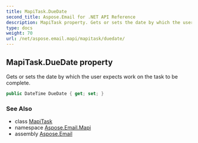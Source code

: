 ```yaml
---
title: MapiTask.DueDate
second_title: Aspose.Email for .NET API Reference
description: MapiTask property. Gets or sets the date by which the user expects work on the task to be complete
type: docs
weight: 70
url: /net/aspose.email.mapi/mapitask/duedate/
---
```

## MapiTask.DueDate property

Gets or sets the date by which the user expects work on the task to be complete.

```csharp
public DateTime DueDate { get; set; }
```

### See Also

* class [MapiTask](../)
* namespace [Aspose.Email.Mapi](../../mapitask/)
* assembly [Aspose.Email](../../../)



